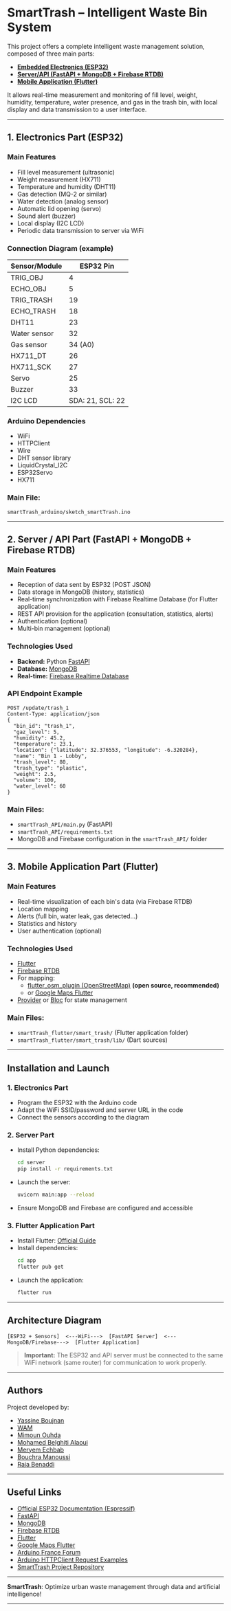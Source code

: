 # SmartTrash – Intelligent Waste Bin System

This project offers a complete intelligent waste management solution, composed of three main parts:  
- **[Embedded Electronics (ESP32)](https://github.com/boujnan03/SmartWaste-Management/tree/main/smartTrash_arduino)**
- **[Server/API (FastAPI + MongoDB + Firebase RTDB)](https://github.com/boujnan03/SmartWaste-Management/tree/main/smartTrash_API)**
- **[Mobile Application (Flutter)](https://github.com/boujnan03/SmartWaste-Management/tree/main/smartTrash_flutter/smart_trash)**

It allows real-time measurement and monitoring of fill level, weight, humidity, temperature, water presence, and gas in the trash bin, with local display and data transmission to a user interface.

---

## 1. Electronics Part (ESP32)

### Main Features
- Fill level measurement (ultrasonic)
- Weight measurement (HX711)
- Temperature and humidity (DHT11)
- Gas detection (MQ-2 or similar)
- Water detection (analog sensor)
- Automatic lid opening (servo)
- Sound alert (buzzer)
- Local display (I2C LCD)
- Periodic data transmission to server via WiFi

### Connection Diagram (example)
| Sensor/Module       | ESP32 Pin   |
|---------------------|-------------|
| TRIG_OBJ            | 4           |
| ECHO_OBJ            | 5           |
| TRIG_TRASH          | 19          |
| ECHO_TRASH          | 18          |
| DHT11               | 23          |
| Water sensor        | 32          |
| Gas sensor          | 34 (A0)     |
| HX711_DT            | 26          |
| HX711_SCK           | 27          |
| Servo               | 25          |
| Buzzer              | 33          |
| I2C LCD             | SDA: 21, SCL: 22 |

### Arduino Dependencies
- WiFi
- HTTPClient
- Wire
- DHT sensor library
- LiquidCrystal_I2C
- ESP32Servo
- HX711

### Main File:  
`smartTrash_arduino/sketch_smartTrash.ino`

---

## 2. Server / API Part (FastAPI + MongoDB + Firebase RTDB)

### Main Features
- Reception of data sent by ESP32 (POST JSON)
- Data storage in MongoDB (history, statistics)
- Real-time synchronization with Firebase Realtime Database (for Flutter application)
- REST API provision for the application (consultation, statistics, alerts)
- Authentication (optional)
- Multi-bin management (optional)

### Technologies Used
- **Backend:** Python [FastAPI](https://fastapi.tiangolo.com/)
- **Database:** [MongoDB](https://www.mongodb.com/)
- **Real-time:** [Firebase Realtime Database](https://firebase.google.com/products/realtime-database)

### API Endpoint Example
```
POST /update/trash_1
Content-Type: application/json
{
  "bin_id": "trash_1",
  "gaz_level": 5,
  "humidity": 45.2,
  "temperature": 23.1,
  "location": {"latitude": 32.376553, "longitude": -6.320284},
  "name": "Bin 1 - Lobby",
  "trash_level": 80,
  "trash_type": "plastic",
  "weight": 2.5,
  "volume": 100,
  "water_level": 60
}
```

### Main Files:  
- `smartTrash_API/main.py` (FastAPI)
- `smartTrash_API/requirements.txt`
- MongoDB and Firebase configuration in the `smartTrash_API/` folder

---

## 3. Mobile Application Part (Flutter)

### Main Features
- Real-time visualization of each bin's data (via Firebase RTDB)
- Location mapping
- Alerts (full bin, water leak, gas detected...)
- Statistics and history
- User authentication (optional)

### Technologies Used
- [Flutter](https://flutter.dev/)
- [Firebase RTDB](https://firebase.google.com/products/realtime-database)
- For mapping:
  - [flutter_osm_plugin (OpenStreetMap)](https://pub.dev/packages/flutter_osm_plugin) **(open source, recommended)**
  - or [Google Maps Flutter](https://pub.dev/packages/google_maps_flutter)
- [Provider](https://pub.dev/packages/provider) or [Bloc](https://bloclibrary.dev/) for state management

### Main Files:  
- `smartTrash_flutter/smart_trash/` (Flutter application folder)
- `smartTrash_flutter/smart_trash/lib/` (Dart sources)

---

## Installation and Launch

### 1. Electronics Part
- Program the ESP32 with the Arduino code
- Adapt the WiFi SSID/password and server URL in the code
- Connect the sensors according to the diagram

### 2. Server Part
- Install Python dependencies:  
  ```bash
  cd server
  pip install -r requirements.txt
  ```
- Launch the server:  
  ```bash
  uvicorn main:app --reload
  ```
- Ensure MongoDB and Firebase are configured and accessible

### 3. Flutter Application Part
- Install Flutter: [Official Guide](https://docs.flutter.dev/get-started/install)
- Install dependencies:  
  ```bash
  cd app
  flutter pub get
  ```
- Launch the application:  
  ```bash
  flutter run
  ```

---

## Architecture Diagram

```
[ESP32 + Sensors]  <---WiFi--->  [FastAPI Server]  <---MongoDB/Firebase--->  [Flutter Application]
```

> **Important:** The ESP32 and API server must be connected to the same WiFi network (same router) for communication to work properly.

---

## Authors

Project developed by:
- [Yassine Boujnan](https://github.com/boujnan03)
- [WAM](https://github.com/walid-moussa55)
- [Mimoun Ouhda](https://github.com/mimounouhd)
- [Mohamed Belghiti Alaoui]()
- [Meryem Echbab]()
- [Bouchra Manoussi]()
- [Raja Benaddi]()
---

## Useful Links

- [Official ESP32 Documentation (Espressif)](https://docs.espressif.com/projects/esp-idf/en/latest/esp32/)
- [FastAPI](https://fastapi.tiangolo.com/)
- [MongoDB](https://www.mongodb.com/)
- [Firebase RTDB](https://firebase.google.com/products/realtime-database)
- [Flutter](https://flutter.dev/)
- [Google Maps Flutter](https://pub.dev/packages/google_maps_flutter)
- [Arduino France Forum](https://forum.arduino.cc/c/international/francais/33)
- [Arduino HTTPClient Request Examples](https://randomnerdtutorials.com/esp32-http-get-post-arduino/)
- [SmartTrash Project Repository](https://github.com/boujnan03/SmartWaste-Management/)

---

**SmartTrash**: Optimize urban waste management through data and artificial intelligence!

---
